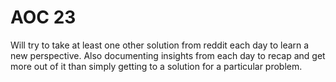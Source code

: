 # AOC 23

Will try to take at least one other solution from reddit each day to learn a new perspective. Also documenting insights from each day to recap and get more out of it than simply getting to a solution for a particular problem.